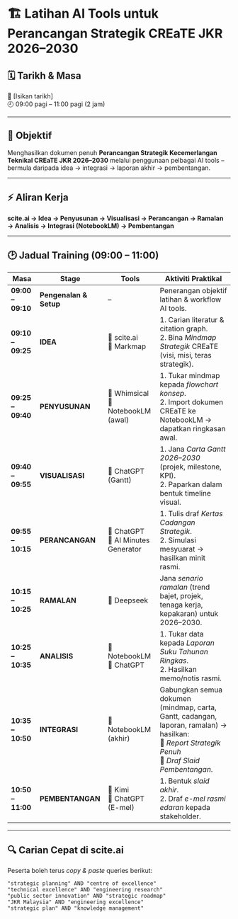 # 🏗️ Latihan AI Tools untuk Perancangan Strategik CREaTE JKR 2026–2030

## 🗓️ Tarikh & Masa
📅 [Isikan tarikh]  
🕘 09:00 pagi – 11:00 pagi (2 jam)  

---

## 🎯 Objektif
Menghasilkan dokumen penuh **Perancangan Strategik Kecemerlangan Teknikal CREaTE JKR 2026–2030** melalui penggunaan pelbagai AI tools – bermula daripada idea → integrasi → laporan akhir → pembentangan.

---

## ⚡ Aliran Kerja
**scite.ai → Idea → Penyusunan → Visualisasi → Perancangan → Ramalan → Analisis → Integrasi (NotebookLM) → Pembentangan**

---

## 🕑 Jadual Training (09:00 – 11:00)

| Masa | Stage | Tools | Aktiviti Praktikal |
|------|-------|-------|---------------------|
| **09:00 – 09:10** | **Pengenalan & Setup** | – | Penerangan objektif latihan & workflow AI tools. |
| **09:10 – 09:25** | **IDEA** | 🔹 scite.ai<br>🔹 Markmap | 1. Carian literatur & citation graph.<br>2. Bina *Mindmap Strategik* CREaTE (visi, misi, teras strategik). |
| **09:25 – 09:40** | **PENYUSUNAN** | 🔹 Whimsical<br>🔹 NotebookLM (awal) | 1. Tukar mindmap kepada *flowchart konsep*. <br>2. Import dokumen CREaTE ke NotebookLM → dapatkan ringkasan awal. |
| **09:40 – 09:55** | **VISUALISASI** | 🔹 ChatGPT (Gantt) | 1. Jana *Carta Gantt 2026–2030* (projek, milestone, KPI).<br>2. Paparkan dalam bentuk timeline visual. |
| **09:55 – 10:15** | **PERANCANGAN** | 🔹 ChatGPT<br>🔹 AI Minutes Generator | 1. Tulis draf *Kertas Cadangan Strategik*.<br>2. Simulasi mesyuarat → hasilkan minit rasmi. |
| **10:15 – 10:25** | **RAMALAN** | 🔹 Deepseek | Jana *senario ramalan* (trend bajet, projek, tenaga kerja, kepakaran) untuk 2026–2030. |
| **10:25 – 10:35** | **ANALISIS** | 🔹 NotebookLM<br>🔹 ChatGPT | 1. Tukar data kepada *Laporan Suku Tahunan Ringkas*.<br>2. Hasilkan memo/notis rasmi. |
| **10:35 – 10:50** | **INTEGRASI** | 🔹 NotebookLM (akhir) | Gabungkan semua dokumen (mindmap, carta, Gantt, cadangan, laporan, ramalan) → hasilkan: <br>📑 *Report Strategik Penuh*<br>🎤 *Draf Slaid Pembentangan*. |
| **10:50 – 11:00** | **PEMBENTANGAN** | 🔹 Kimi<br>🔹 ChatGPT (E-mel) | 1. Bentuk *slaid akhir*.<br>2. Draf *e-mel rasmi edaran* kepada stakeholder. |

---

## 🔍 Carian Cepat di **scite.ai**

Peserta boleh terus *copy & paste* queries berikut:  

```text
"strategic planning" AND "centre of excellence"
"technical excellence" AND "engineering research"
"public sector innovation" AND "strategic roadmap"
"JKR Malaysia" AND "engineering excellence"
"strategic plan" AND "knowledge management"
